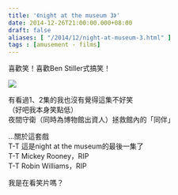 ```yaml
---
title: '《night at the museum 3》'
date: 2014-12-26T21:00:00.000+08:00
draft: false
aliases: [ "/2014/12/night-at-museum-3.html" ]
tags : [amusement - films]
---
```


喜歡笑！喜歡Ben Stiller式搞笑！  

[![](https://farm8.staticflickr.com/7463/15480419894_d6f90d0eed_z.jpg)](https://farm8.staticflickr.com/7463/15480419894_d6f90d0eed_z.jpg)

有看過1、2集的我也沒有覺得這集不好笑  
（好吧我本身笑點低）  
夜間守衛（同時為博物館出資人）拯救館內的「同伴」  
  
...關於這套戲  
T-T 這是night at the museum的最後一集了  
T-T Mickey Rooney，RIP  
T-T Robin Williams，RIP  
  
我是在看笑片嗎？